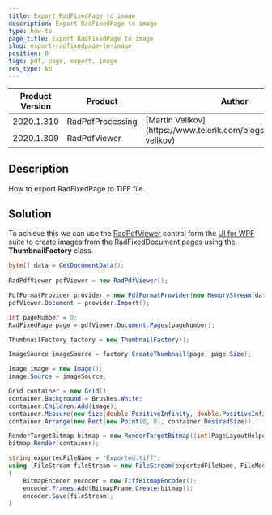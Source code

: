```yaml
---
title: Export RadFixedPage to image
description: Export RadFixedPage to image
type: how-to
page_title: Export RadFixedPage to image
slug: export-radfixedpage-to-image
position: 0
tags: pdf, page, export, image
res_type: kb
---
```


<table>
<thead>
	<tr>
		<th>Product Version</th>
		<th>Product</th>
		<th>Author</th>
	</tr>
</thead>
<tbody>
	<tr>
		<td>2020.1.310</td>
		<td>RadPdfProcessing</td>
		<td rowspan="2">[Martin Velikov](https://www.telerik.com/blogs/author/martin-velikov)</td>
	</tr>
	<tr>
	    <td>2020.1.309</td>
		<td>RadPdfViewer</td>
	</tr>	
</tbody>
</table>

## Description
 
How to export RadFixedPage to TIFF file.

## Solution

To achieve this we can use the [RadPdfViewer](https://docs.telerik.com/devtools/wpf/controls/radpdfviewer/overview) control form the [UI for WPF](https://docs.telerik.com/devtools/wpf/introduction) suite to create images from the RadFixedDocument pages using the **ThumbnailFactory** class.

```` C#
byte[] data = GetDocumentData();
    
RadPdfViewer pdfViewer = new RadPdfViewer();

PdfFormatProvider provider = new PdfFormatProvider(new MemoryStream(data), FormatProviderSettings.ReadAllAtOnce);
pdfViewer.Document = provider.Import();

int pageNumber = 0;
RadFixedPage page = pdfViewer.Document.Pages[pageNumber];

ThumbnailFactory factory = new ThumbnailFactory();

ImageSource imageSource = factory.CreateThumbnail(page, page.Size);

Image image = new Image();
image.Source = imageSource;

Grid container = new Grid();
container.Background = Brushes.White;
container.Children.Add(image);
container.Measure(new Size(double.PositiveInfinity, double.PositiveInfinity));
container.Arrange(new Rect(new Point(0, 0), container.DesiredSize));

RenderTargetBitmap bitmap = new RenderTargetBitmap((int)PageLayoutHelper.GetActualWidth(page), (int)PageLayoutHelper.GetActualHeight(page), 96, 96, PixelFormats.Pbgra32);
bitmap.Render(container);

string exportedFileName = "Exported.tiff";
using (FileStream fileStream = new FileStream(exportedFileName, FileMode.Create))
{
    BitmapEncoder encoder = new TiffBitmapEncoder();
    encoder.Frames.Add(BitmapFrame.Create(bitmap));
    encoder.Save(fileStream);
}
````
